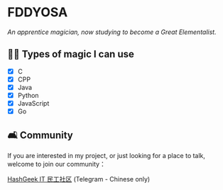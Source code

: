 # FDDYOSA

_An apprentice magician, now studying to become a Great Elementalist._

## 🧙‍♀️ Types of magic I can use

- [x] C
- [x] CPP
- [x] Java
- [x] Python
- [x] JavaScript
- [x] Go

## 🛋️ Community

If you are interested in my project, or just looking for a place to talk, welcome to join our community：

[HashGeek IT 民工社区](https://t.me/HashGeekCoder) (Telegram - Chinese only)

<!--
**FDD-YOSA/FDD-YOSA** is a ✨ _special_ ✨ repository because its `README.md` (this file) appears on your GitHub profile.

Here are some ideas to get you started:

- 🔭 I’m currently working on ...
- 🌱 I’m currently learning ...
- 👯 I’m looking to collaborate on ...
- 🤔 I’m looking for help with ...
- 💬 Ask me about ...
- 📫 How to reach me: ...
- 😄 Pronouns: ...
- ⚡ Fun fact: ...
-->
